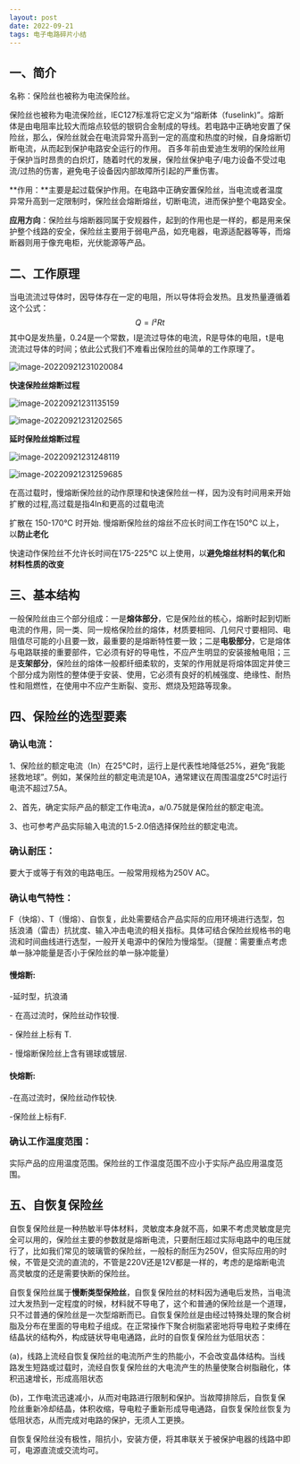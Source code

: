 ```yaml
---
layout: post
date: 2022-09-21
tags: 电子电路碎片小结
---
```



## **一、简介**

名称：保险丝也被称为电流保险丝。

​		保险丝也被称为电流保险丝，IEC127标准将它定义为“熔断体（fuselink)”。熔断体是由电阻率比较大而熔点较低的银铜合金制成的导线。若电路中正确地安置了保险丝，那么，保险丝就会在电流异常升高到一定的高度和热度的时候，自身熔断切断电流，从而起到保护电路安全运行的作用。 百多年前由爱迪生发明的保险丝用于保护当时昂贵的白炽灯，随着时代的发展，保险丝保护电子/电力设备不受过电流/过热的伤害，避免电子设备因内部故障所引起的严重伤害。

**作用：**主要是起过载保护作用。在电路中正确安置保险丝，当电流或者温度异常升高到一定限制时，保险丝会熔断熔丝，切断电流，进而保护整个电路安全。

**应用方向**：保险丝与熔断器同属于安规器件，起到的作用也是一样的，都是用来保护整个线路的安全，保险丝主要用于弱电产品，如充电器，电源适配器等等，而熔断器则用于像充电柜，光伏能源等产品。

## **二、工作原理**

 当电流流过导体时，因导体存在一定的电阻，所以导体将会发热。且发热量遵循着这个公式：
$$
Q=I²Rt
$$
 其中Q是发热量，0.24是一个常数，I是流过导体的电流，R是导体的电阻，t是电流流过导体的时间；依此公式我们不难看出保险丝的简单的工作原理了。

![image-20220921231020084](C:\Users\zxr021109\AppData\Roaming\Typora\typora-user-images\image-20220921231020084.png)



**快速保险丝熔断过程**

![image-20220921231135159](C:\Users\zxr021109\AppData\Roaming\Typora\typora-user-images\image-20220921231135159.png)

![image-20220921231202565](C:\Users\zxr021109\AppData\Roaming\Typora\typora-user-images\image-20220921231202565.png)



**延时保险丝熔断过程**

![image-20220921231248119](C:\Users\zxr021109\AppData\Roaming\Typora\typora-user-images\image-20220921231248119.png)

![image-20220921231259685](C:\Users\zxr021109\AppData\Roaming\Typora\typora-user-images\image-20220921231259685.png)

在高过载时，慢熔断保险丝的动作原理和快速保险丝一样，因为没有时间用来开始扩散的过程,高过载是指4In和更高的过载电流

扩散在 150-170°C 时开始. 慢熔断保险丝的熔丝不应长时间工作在150°C 以上，以**防止老化**

快速动作保险丝不允许长时间在175-225°C 以上使用，以**避免熔丝材料的氧化和材料性质的改变**



## **三、基本结构**

​		一般保险丝由三个部分组成：一是**熔体部分**，它是保险丝的核心，熔断时起到切断电流的作用，同一类、同一规格保险丝的熔体，材质要相同、几何尺寸要相同、电阻值尽可能的小且要一致，最重要的是熔断特性要一致；二是**电极部分**，它是熔体与电路联接的重要部件，它必须有好的导电性，不应产生明显的安装接触电阻；三是**支架部分**，保险丝的熔体一般都纤细柔软的，支架的作用就是将熔体固定并使三个部分成为刚性的整体便于安装、使用，它必须有良好的机械强度、绝缘性、耐热性和阻燃性，在使用中不应产生断裂、变形、燃烧及短路等现象。



## **四、保险丝的选型要素**

### **确认电流：**

1、保险丝的额定电流（In）在25℃时，运行上是代表性地降低25%，避免“我能拯救地球”。例如，某保险丝的额定电流是10A，通常建议在周围温度25℃时运行电流不超过7.5A。

2、首先，确定实际产品的额定工作电流a，a/0.75就是保险丝的额定电流。

3、也可参考产品实际输入电流的1.5-2.0倍选择保险丝的额定电流。

### **确认耐压：**

要大于或等于有效的电路电压。一般常用规格为250V AC。

### **确认电气特性：**

F（快熔）、T（慢熔）、自恢复，此处需要结合产品实际的应用环境进行选型，包括浪涌（雷击）抗扰度、输入冲击电流的相关指标。具体可结合保险丝规格书的电流和时间曲线进行选型，一般开关电源中的保险为慢熔型。（提醒：需要重点考虑单一脉冲能量是否小于保险丝的单一脉冲能量）

#### 慢熔断: 

  -延时型，抗浪涌

  \- 在高过流时，保险丝动作较慢.

  \- 保险丝上标有 T.

  \- 慢熔断保险丝上含有锡球或镀层.

#### 快熔断:

-在高过流时，保险丝动作较快.

-保险丝上标有F.

### **确认工作温度范围：**

实际产品的应用温度范围。保险丝的工作温度范围不应小于实际产品应用温度范围。

## 五、自恢复保险丝

​		自恢复保险丝是一种热敏半导体材料，灵敏度本身就不高，如果不考虑灵敏度是完全可以用的，保险丝主要的参数就是熔断电流，只要耐压超过实际电路中的电压就行了，比如我们常见的玻璃管的保险丝，一般标的耐压为250V，但实际应用的时候，不管是交流的直流的，不管是220V还是12V都是一样的，考虑的是熔断电流高灵敏度的还是需要快断的保险丝。

​		自恢复保险丝属于**慢断类型保险丝**，自恢复保险丝的材料因为通电后发热，当电流过大发热到一定程度的时候，材料就不导电了，这个和普通的保险丝是一个道理，只不过普通的保险丝是一次型熔断而已。自恢复保险丝是由经过特殊处理的聚合树脂及分布在里面的导电粒子组成。在正常操作下聚合树脂紧密地将导电粒子束缚在结晶状的结构外，构成链状导电电通路，此时的自恢复保险丝为低阻状态：

(a)，线路上流经自恢复保险丝的电流所产生的热能小，不会改变晶体结构。当线路发生短路或过载时，流经自恢复保险丝的大电流产生的热量使聚合树脂融化，体积迅速增长，形成高阻状态

(b)，工作电流迅速减小，从而对电路进行限制和保护。当故障排除后，自恢复保险丝重新冷却结晶，体积收缩，导电粒子重新形成导电通路，自恢复保险丝恢复为低阻状态，从而完成对电路的保护，无须人工更换。

​		自恢复保险丝没有极性，阻抗小，安装方便，将其串联关于被保护电器的线路中即可，电源直流或交流均可。